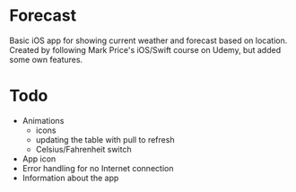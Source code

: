 # Forecast
Basic iOS app for showing current weather and forecast based on location. Created by following Mark Price's iOS/Swift course on Udemy, but added some own features.

# Todo
- Animations
    - icons
    - updating the table with pull to refresh
    - Celsius/Fahrenheit switch
- App icon
- Error handling for no Internet connection
- Information about the app
